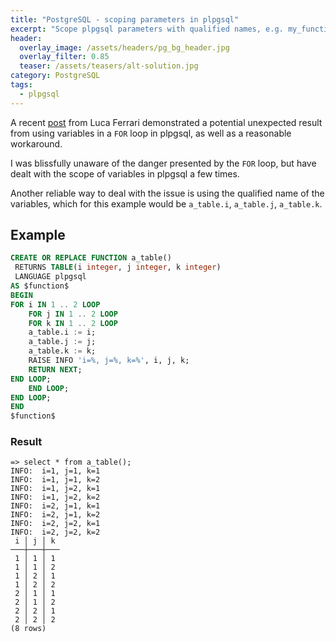 ```yaml
---
title: "PostgreSQL - scoping parameters in plpgsql"
excerpt: "Scope plpgsql parameters with qualified names, e.g. my_function.my_param."
header:
  overlay_image: /assets/headers/pg_bg_header.jpg
  overlay_filter: 0.85
  teaser: /assets/teasers/alt-solution.jpg
category: PostgreSQL
tags:
  - plpgsql
---
```


A recent [post](https://fluca1978.github.io/2023/09/19/PostgreSQLFORAutodeclaredVariables.html) from Luca Ferrari demonstrated a potential unexpected result from using variables in a `FOR` loop in plpgsql, as well as a reasonable workaround.

I was blissfully unaware of the danger presented by the `FOR` loop, but have dealt with the scope of variables in plpgsql a few times.

Another reliable way to deal with the issue is using the qualified name of the variables, which for this example would be `a_table.i`, `a_table.j`, `a_table.k`.

## Example

```sql
CREATE OR REPLACE FUNCTION a_table()
 RETURNS TABLE(i integer, j integer, k integer)
 LANGUAGE plpgsql
AS $function$
BEGIN
FOR i IN 1 .. 2 LOOP
    FOR j IN 1 .. 2 LOOP
    FOR k IN 1 .. 2 LOOP
    a_table.i := i;
    a_table.j := j;
    a_table.k := k;
    RAISE INFO 'i=%, j=%, k=%', i, j, k;
    RETURN NEXT;
END LOOP;
    END LOOP;
END LOOP;
END
$function$
```

### Result

```
=> select * from a_table();
INFO:  i=1, j=1, k=1
INFO:  i=1, j=1, k=2
INFO:  i=1, j=2, k=1
INFO:  i=1, j=2, k=2
INFO:  i=2, j=1, k=1
INFO:  i=2, j=1, k=2
INFO:  i=2, j=2, k=1
INFO:  i=2, j=2, k=2
 i │ j │ k
───┼───┼───
 1 │ 1 │ 1
 1 │ 1 │ 2
 1 │ 2 │ 1
 1 │ 2 │ 2
 2 │ 1 │ 1
 2 │ 1 │ 2
 2 │ 2 │ 1
 2 │ 2 │ 2
(8 rows)
```



